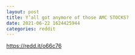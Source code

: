 ```yaml
--- 
layout: post 
title: Y’all got anymore of those AMC STOCKS? 
date: 2021-06-22 1624425944 
categories: reddit 
--- 
```

https://redd.it/o66c76